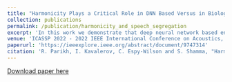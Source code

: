 ```yaml
---
title: "Harmonicity Plays a Critical Role in DNN Based Versus in Biologically-Inspired Monaural Speech Segregation Systems"
collection: publications
permalink: /publication/harmonicity_and_speech_segregation
excerpt: 'In this work we demonstrate that deep neural network based end-to-end speech segregation models cue on to the harmonic structure of speech for grouping and segregating sources. We demonstrate that these networks completely fail to separate inharmonic sources, and that they are unable to learn how to segregate speech when trained on mixtures of inharmonic speech.'
venue: 'ICASSP 2022 - 2022 IEEE International Conference on Acoustics, Speech and Signal Processing (ICASSP)'
paperurl: 'https://ieeexplore.ieee.org/abstract/document/9747314'
citation: 'R. Parikh, I. Kavalerov, C. Espy-Wilson and S. Shamma, "Harmonicity Plays a Critical Role in DNN Based Versus in Biologically-Inspired Monaural Speech Segregation Systems," ICASSP 2022 - 2022 IEEE International Conference on Acoustics, Speech and Signal Processing (ICASSP), Singapore, Singapore, 2022, pp. 536-540, doi: 10.1109/ICASSP43922.2022.9747314.'
---
```

[Download paper here](https://arxiv.org/pdf/2203.04420.pdf)